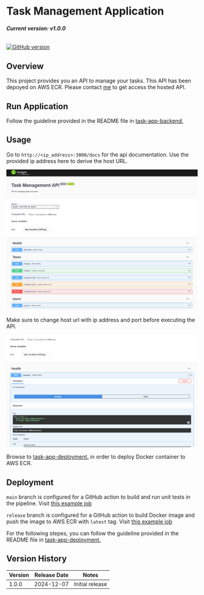 # Task Management Application

###### **Current version: v1.0.0**

[![GitHub version](https://img.shields.io/badge/version-1.0.0-brightgreen.svg)](https://badge.fury.io/gh/bumuthu%2Ftask-management-app)


## Overview
This project provides you an API to manage your tasks. This API has been depoyed on AWS ECR. Please contact [me](https://github.com/bumuthu) to get access the hosted API. 


## Run Application

Follow the guideline provided in the README file in [task-app-backend.](https://github.com/bumuthu/task-management-app/tree/main/task-app-backend)


## Usage

Go to `http://<ip_address>:3000/docs` for the api documentation. Use the provided ip address here to derive the host URL.

![Swagger spec](/task-app-backend/images/image-doc.png)

Make sure to change host url with ip address and port before executing the API.

![Health check](/task-app-backend/images/image-health.png)


Browse to [task-app-deployment.](https://github.com/bumuthu/task-management-app/tree/main/task-app-deployment) in order to deploy Docker container to AWS ECR.


## Deployment

`main` branch is configured for a GitHub action to build and run unit tests in the pipeline. Visit [this example job](https://github.com/bumuthu/task-management-app/actions/runs/12232127587/job/34116556624)

`release` branch is configured for a GitHub action to build Docker image and push the image to AWS ECR with `latest` tag. Visit [this example job](https://github.com/bumuthu/task-management-app/actions/runs/12232132069/job/34116569456)

For the following stepes, you can follow the guideline provided in the README file in [task-app-deployment.](https://github.com/bumuthu/task-management-app/tree/main/task-app-deployment)



## Version History

| Version | Release Date | Notes                        |
|---------|--------------|------------------------------|
| 1.0.0   | 2024-12-07   | Initial release              |
